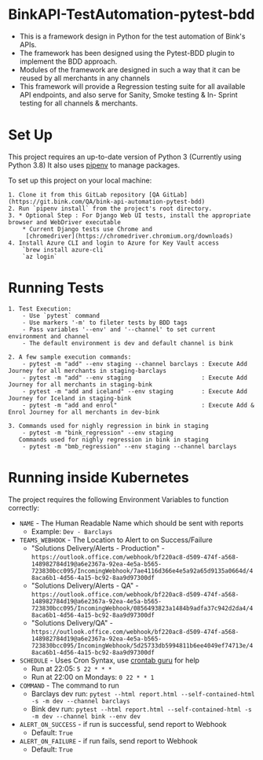 
# BinkAPI-TestAutomation-pytest-bdd
- This is a framework design in Python for the test automation of Bink's APIs.
- The framework has been designed using the Pytest-BDD plugin to implement  the BDD approach. 
- Modules of the framework are designed in such a way that it can be reused by all merchants in any channels
- This framework will provide a Regression testing suite for all available API endpoints, and also serve for Sanity, 
  Smoke testing & In- Sprint testing for all channels & merchants.


#  Set Up
This project requires an up-to-date version of Python 3 (Currently using Python 3.8)
 It also uses [pipenv](https://pipenv.readthedocs.io/) to manage packages.

To set up this project on your local machine:

    1. Clone it from this GitLab repository [QA GitLab](https://git.bink.com/QA/bink-api-automation-pytest-bdd)
    2. Run `pipenv install` from the project's root directory.
    3. * Optional Step : For Django Web UI tests, install the appropriate browser and WebDriver executable
        * Current Django tests use Chrome and
         [chromedriver](https://chromedriver.chromium.org/downloads) 
    4. Install Azure CLI and login to Azure for Key Vault access
        `brew install azure-cli`
        `az login`

       
# Running Tests
    1. Test Execution:
        - Use `pytest` command 
        - Use markers '-m' to fileter tests by BDD tags
        - Pass variables '--env' and '--channel' to set current environment and channel
        - The default environment is dev and default channel is bink
      
    2. A few sample execution commands:
        - pytest -m "add" --env staging --channel barclays : Execute Add Journey for all merchants in staging-barclays 
        - pytest -m "add" --env staging                    : Execute Add Journey for all merchants in staging-bink
        - pytest -m "add and iceland" --env staging        : Execute Add Journey for Iceland in staging-bink
        - pytest -m "add and enrol"                        : Execute Add & Enrol Journey for all merchants in dev-bink 
    
    3. Commands used for nighly regression in bink in staging
        - pytest -m "bink_regression" --env staging 
       Commands used for nighly regression in bink in staging
        - pytest -m "bmb_regression" --env staging --channel barclays     

# Running inside Kubernetes

The project requires the following Environment Variables to function correctly:

- `NAME` - The Human Readable Name which should be sent with reports
  - Example: `Dev - Barclays`
- `TEAMS_WEBHOOK` - The Location to Alert to on Success/Failure
  - "Solutions Delivery/Alerts - Production" - `https://outlook.office.com/webhook/bf220ac8-d509-474f-a568-148982784d19@a6e2367a-92ea-4e5a-b565-723830bcc095/IncomingWebhook/7ae4116d366e4e5a92a65d9135a0664d/48aca6b1-4d56-4a15-bc92-8aa9d97300df`
  - "Solutions Delivery/Alerts - QA" - `https://outlook.office.com/webhook/bf220ac8-d509-474f-a568-148982784d19@a6e2367a-92ea-4e5a-b565-723830bcc095/IncomingWebhook/0856493823a1484b9adfa37c942d2da4/48aca6b1-4d56-4a15-bc92-8aa9d97300df`
  - "Solutions Delivery/QA" - `https://outlook.office.com/webhook/bf220ac8-d509-474f-a568-148982784d19@a6e2367a-92ea-4e5a-b565-723830bcc095/IncomingWebhook/5d25733db5994811b6ee4049ef74713e/48aca6b1-4d56-4a15-bc92-8aa9d97300df`
- `SCHEDULE` - Uses Cron Syntax, use [crontab guru](https://crontab.guru) for help
  - Run at 22:05: `5 22 * * *`
  - Run at 22:00 on Mondays: `0 22 * * 1`
- `COMMAND` - The command to run
  - Barclays dev run: `pytest --html report.html --self-contained-html -s -m dev --channel barclays`
  - Bink dev run: `pytest --html report.html --self-contained-html -s -m dev --channel bink --env dev`
- `ALERT_ON_SUCCESS` - if run is successful, send report to Webhook
  - Default: `True`
- `ALERT_ON_FAILURE` - if run fails, send report to Webhook
  - Default: `True`
